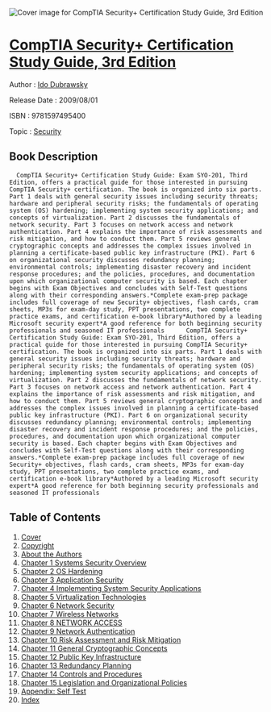 ![Cover image for CompTIA Security+ Certification Study Guide, 3rd Edition](https://imgdetail.ebookreading.net/cover/cover/security/EB9781597495400.jpg)

[CompTIA Security+ Certification Study Guide, 3rd Edition](https://ebookreading.net/view/book/CompTIA+Security%2B+Certification+Study+Guide%2C+3rd+Edition-EB9781597495400_1.html "CompTIA Security+ Certification Study Guide, 3rd Edition")
====================================================================================================================

Author : [Ido Dubrawsky](https://ebookreading.net/search/author/Ido+Dubrawsky)

Release Date : 2009/08/01

ISBN : 9781597495400

Topic : [Security](https://ebookreading.net/search/category/security)

Book Description
-----------------

      CompTIA Security+ Certification Study Guide: Exam SYO-201, Third Edition, offers a practical guide for those interested in pursuing CompTIA Security+ certification. The book is organized into six parts. Part 1 deals with general security issues including security threats; hardware and peripheral security risks; the fundamentals of operating system (OS) hardening; implementing system security applications; and concepts of virtualization. Part 2 discusses the fundamentals of network security. Part 3 focuses on network access and network authentication. Part 4 explains the importance of risk assessments and risk mitigation, and how to conduct them. Part 5 reviews general cryptographic concepts and addresses the complex issues involved in planning a certificate-based public key infrastructure (PKI). Part 6 on organizational security discusses redundancy planning; environmental controls; implementing disaster recovery and incident response procedures; and the policies, procedures, and documentation upon which organizational computer security is based. Each chapter begins with Exam Objectives and concludes with Self-Test questions along with their corresponding answers.*Complete exam-prep package includes full coverage of new Security+ objectives, flash cards, cram sheets, MP3s for exam-day study, PPT presentations, two complete practice exams, and certification e-book library*Authored by a leading Microsoft security expert*A good reference for both beginning security professionals and seasoned IT professionals      CompTIA Security+ Certification Study Guide: Exam SYO-201, Third Edition, offers a practical guide for those interested in pursuing CompTIA Security+ certification. The book is organized into six parts. Part 1 deals with general security issues including security threats; hardware and peripheral security risks; the fundamentals of operating system (OS) hardening; implementing system security applications; and concepts of virtualization. Part 2 discusses the fundamentals of network security. Part 3 focuses on network access and network authentication. Part 4 explains the importance of risk assessments and risk mitigation, and how to conduct them. Part 5 reviews general cryptographic concepts and addresses the complex issues involved in planning a certificate-based public key infrastructure (PKI). Part 6 on organizational security discusses redundancy planning; environmental controls; implementing disaster recovery and incident response procedures; and the policies, procedures, and documentation upon which organizational computer security is based. Each chapter begins with Exam Objectives and concludes with Self-Test questions along with their corresponding answers.*Complete exam-prep package includes full coverage of new Security+ objectives, flash cards, cram sheets, MP3s for exam-day study, PPT presentations, two complete practice exams, and certification e-book library*Authored by a leading Microsoft security expert*A good reference for both beginning security professionals and seasoned IT professionals
Table of Contents
-----------------

1. [Cover](https://ebookreading.net/view/book/CompTIA+Security%2B+Certification+Study+Guide%2C+3rd+Edition-EB9781597495400_1.html)
1. [Copyright](https://ebookreading.net/view/book/CompTIA+Security%2B+Certification+Study+Guide%2C+3rd+Edition-EB9781597495400_2.html)
1. [About the Authors](https://ebookreading.net/view/book/CompTIA+Security%2B+Certification+Study+Guide%2C+3rd+Edition-EB9781597495400_3.html)
1. [Chapter 1 Systems Security Overview](https://ebookreading.net/view/book/CompTIA+Security%2B+Certification+Study+Guide%2C+3rd+Edition-EB9781597495400_4.html)
1. [Chapter 2 OS Hardening](https://ebookreading.net/view/book/CompTIA+Security%2B+Certification+Study+Guide%2C+3rd+Edition-EB9781597495400_5.html)
1. [Chapter 3 Application Security](https://ebookreading.net/view/book/CompTIA+Security%2B+Certification+Study+Guide%2C+3rd+Edition-EB9781597495400_6.html)
1. [Chapter 4 Implementing System Security Applications](https://ebookreading.net/view/book/CompTIA+Security%2B+Certification+Study+Guide%2C+3rd+Edition-EB9781597495400_7.html)
1. [Chapter 5 Virtualization Technologies](https://ebookreading.net/view/book/CompTIA+Security%2B+Certification+Study+Guide%2C+3rd+Edition-EB9781597495400_0.html)
1. [Chapter 6 Network Security](https://ebookreading.net/view/book/CompTIA+Security%2B+Certification+Study+Guide%2C+3rd+Edition-EB9781597495400_0.html)
1. [Chapter 7 Wireless Networks](https://ebookreading.net/view/book/CompTIA+Security%2B+Certification+Study+Guide%2C+3rd+Edition-EB9781597495400_0.html)
1. [Chapter 8 NETWORK ACCESS](https://ebookreading.net/view/book/CompTIA+Security%2B+Certification+Study+Guide%2C+3rd+Edition-EB9781597495400_0.html)
1. [Chapter 9 Network Authentication](https://ebookreading.net/view/book/CompTIA+Security%2B+Certification+Study+Guide%2C+3rd+Edition-EB9781597495400_0.html)
1. [Chapter 10 Risk Assessment and Risk Mitigation](https://ebookreading.net/view/book/CompTIA+Security%2B+Certification+Study+Guide%2C+3rd+Edition-EB9781597495400_0.html)
1. [Chapter 11 General Cryptographic Concepts](https://ebookreading.net/view/book/CompTIA+Security%2B+Certification+Study+Guide%2C+3rd+Edition-EB9781597495400_0.html)
1. [Chapter 12 Public Key Infrastructure](https://ebookreading.net/view/book/CompTIA+Security%2B+Certification+Study+Guide%2C+3rd+Edition-EB9781597495400_0.html)
1. [Chapter 13 Redundancy Planning](https://ebookreading.net/view/book/CompTIA+Security%2B+Certification+Study+Guide%2C+3rd+Edition-EB9781597495400_0.html)
1. [Chapter 14 Controls and Procedures](https://ebookreading.net/view/book/CompTIA+Security%2B+Certification+Study+Guide%2C+3rd+Edition-EB9781597495400_0.html)
1. [Chapter 15 Legislation and Organizational Policies](https://ebookreading.net/view/book/CompTIA+Security%2B+Certification+Study+Guide%2C+3rd+Edition-EB9781597495400_0.html)
1. [Appendix: Self Test](https://ebookreading.net/view/book/CompTIA+Security%2B+Certification+Study+Guide%2C+3rd+Edition-EB9781597495400_0.html)
1. [Index](https://ebookreading.net/view/book/CompTIA+Security%2B+Certification+Study+Guide%2C+3rd+Edition-EB9781597495400_0.html)
